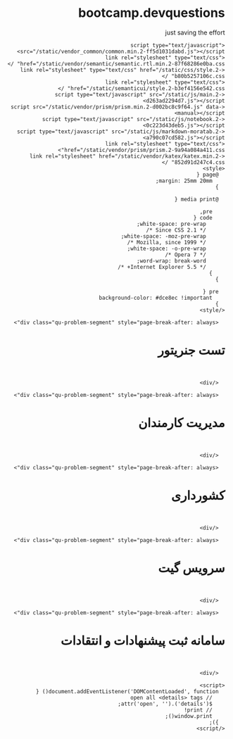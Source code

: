 # bootcamp.devquestions
just saving the effort



<!DOCTYPE html>
<html>

  <head>
    <title>آزمون ورودی بوت‌کمپ بی‌نهایت (DevOps)</title>
    <meta content="text/html" charset="UTF-8">
    <meta name="fontiran.com:license" content="56AXFY">
    <link rel="shortcut icon" type="image/png" href="/static/images/logo/favicon/favicon-16x16.2-4bcbe4f363d7.png" />
    <meta name="theme-color" content="#09c">
    


  <script>
    /* beautify ignore:start */
    (function(w,d,s,l,i){w[l]=w[l]||[];w[l].push({'gtm.start':new Date().getTime(),event:'gtm.js'});var f=d.getElementsByTagName(s)[0],j=d.createElement(s),dl=l!='dataLayer'?'&l='+l:'';j.async=true;j.src='https://www.googletagmanager.com/gtm.js?id='+i+dl;f.parentNode.insertBefore(j,f);})(window,document,'script','dataLayer','GTM-TDRQP6V');
    /* beautify ignore:end */
  </script>
  
  
  


    <script type="text/javascript" src="/static/vendor_common/common.min.2-ff5d1031dabd.js"></script>
    <link rel="stylesheet" type="text/css" href="/static/vendor/semantic/semantic.rtl.min.2-87f68286e0ba.css" />
    <link rel="stylesheet" type="text/css" href="/static/css/style.2-b80b5257106c.css" />
    <link rel="stylesheet" type="text/css" href="/static/semanticui/style.2-b3ef4156e542.css" />
    <script type="text/javascript" src="/static/js/main.2-d263ad2294d7.js"></script>
    <script src="/static/vendor/prism/prism.min.2-d002bc8c9f64.js" data-manual></script>
    <script type="text/javascript" src="/static/js/notebook.2-0c223d43deb5.js"></script>
    <script type="text/javascript" src="/static/js/markdown-moratab.2-a790c07cd582.js"></script>
    <link rel="stylesheet" type="text/css" href="/static/vendor/prism/prism.2-9a94a084a411.css">
    <link rel="stylesheet" href="/static/vendor/katex/katex.min.2-852d91d247c4.css" />
    <style>
      @page {
        margin: 25mm 20mm;
      }

      @media print {

        pre,
        code {
          white-space: pre-wrap;
          /* Since CSS 2.1 */
          white-space: -moz-pre-wrap;
          /* Mozilla, since 1999 */
          white-space: -o-pre-wrap;
          /* Opera 7 */
          word-wrap: break-word;
          /* Internet Explorer 5.5+ */
        }
      }

      pre {
        background-color: #dce8ec !important
      }
    </style>
  </head>

  <body dir="rtl">
    
  <noscript><iframe src="https://www.googletagmanager.com/ns.html?id=GTM-TDRQP6V" height="0" width="0"
    style="display:none;visibility:hidden"></iframe></noscript>


    
      <div class="qu-problem-segment" style="page-break-after: always">
        

<div style="display: none;" id="description_md-148105">*سلیب* که از طراحی سوالات ورودی و خروجی کوئرا خسته شده بود، تصمیم گرفت تا با پیاده‌سازی اسکریپتی این فرآیند طاقت‌فرسا را برای خود سهل کند! ابتدا با ساختار فایل داوری ورودی خروجی آشنا شویم، ساختار فایلی که برای کوئرا مورد پذیرش است، به فرم زیر است:

```
.
├── in
│   ├── input1.txt
│   ├── input2.txt
│   └── &lt;mark class=&quot;red&quot; title=&quot;به تعداد تست کیس‌ها&quot;&gt;...&lt;/mark&gt;
└── out
    ├── output1.txt
    ├── output2.txt
    └── &lt;mark class=&quot;red&quot; title=&quot;به تعداد تست کیس‌ها&quot;&gt;...&lt;/mark&gt;
```

کوئرا برای هر ورودی مثل *i*، محتویات فایل `in/input{i}.txt` را به کد ارسالی کاربر می‌دهد و خروجی را با محتویات فایل `out/output{i}.txt` مقایسه می‌کند و در صورت برابر بودن، نمره را به پاسخ ارسالی کاربر می‌دهد. 

تا پیش‌از این *سلیب* به طور کاملا دستی محتوای تمامی `output{i}.txt` ها را پر می‌کرد، حال از شما می‌خواهد تا اسکریپتی بنویسید که این کار را برای او انجام دهد. او می‌خواهد تا اسکریپت شما با دریافت تعداد ورودی، ورودی‌ها را از فایل مربوطه بخواند و به عنوان ورودی (*stdin*) به برنامه `main.py` دهد و خروجی برنامه را در فایل خروجی مربوط به تست کیس بنویسد. برای درک بهتر مثالی را پیش می‌بریم.

## مثال

برای مثالی با `3` تست کیس، اسکریپت `generator.sh` شما ابتدا در ساختار زیر قرار دارد:

```
├── generator.sh
├── in
│   ├── input1.txt
│   ├── input2.txt
│   └── input3.txt
└── main.py
```
*سلیب* می‌خواهد که وقتی اسکریپت شما را مانند زیر اجرا کند:

```Terminal bash terminal
./generator.sh &lt;mark class=&quot;red&quot; title=&quot;تعداد تست‌کیس‌های موجود&quot;&gt;3&lt;/mark&gt;
```
* خروجی مربوط به ورودی `in/input1.txt` درون فایل `out/output1.txt` ذخیره شود.
* خروجی مربوط به ورودی `in/input2.txt` درون فایل `out/output2.txt` ذخیره شود.
* خروجی مربوط به ورودی `in/input3.txt` درون فایل `out/output3.txt` ذخیره شود.

و در نهایت به ساختار زیر برسیم:

```
.
├── generator.sh
├── in
│   ├── input1.txt
│   ├── input2.txt
│   └── input3.txt
├── main.py
└── out
    ├── output1.txt
    ├── output2.txt
    └── output3.txt
```
## پروژه اولیه

برای دریافت پروژه اولیه  [این لینک](/contest/assignments/44197/download_problem_initial_project/148105/)  را دانلود کنید. درون لینک ساختار فایلی زیر را مشاهده می‌کنید:

```
Test-Generator
├── generator.sh
├── in
│   ├── input1.txt
│   ├── input2.txt
│   └── input3.txt
└── main.py
```

راه‌حل خود را درون فایل `generator.sh` پیاده‌سازی کنید.

## توجه کنید
+ فایل `main.py` صرفا برای تست روی سیستم شخصی‌تان در اختیار شما قرار گرفته و `main.py` روی سیستم داوری خروجی‌های متفاوتی تولید می‌کند.
+ برای اجرای فایل `main.py` باید از دستور زیر استفاده کنید:
```Terminal bash terminal
python3 main.py
```
بنابراین طبق دستور بالا باید نسخه ۳ پایتون را در سیستم شخصی‌تان نصب داشته باشید.
+ در هر تست در سیستم داوری، تعدادی تست‌کیس در دایرکتوری `in/` قرار دارند و تضمین می‌شود که هیچ تست‌کیسی خالی نمی‌باشد.
+ دسترسی اجرا به فایل ارسالی شما به طور خودکار در سیستم داوری داده می‌شود.

## نحوه ارسال

برای ارسال جواب، دستورات خواسته شده را در فایلی با نام `generator.sh` بنویسید و سپس آن را انتخاب و ارسال کنید.</div>
<div>
    <div class="ui center aligned fluid container">
        <h1>تست جنریتور</h1>
    </div>
    <br/>
    <div class="description-html" id="description_html-148105"></div>
</div>

<script type="text/javascript">
    document.addEventListener('DOMContentLoaded', function() {
        render_problem_text('description_md-148105', 'description_html-148105');
    });
</script>
      </div>
    
      <div class="qu-problem-segment" style="page-break-after: always">
        

<div style="display: none;" id="description_md-148102">*سلیب* که به تازگی شرکت خود را تاسیس کرده اکنون با چالش جدیدی مواجه شده، مدیریت کارمندان! در حال حاضر او نیاز دارد تا بتواند هرگاه که اراده کرد به هر کارمند خود به عنوان تشویق پاداش بدهد یا اطلاعات تمامی کارمندان ساکن شهر خاصی را ببیند.

*سلیب* اطلاعات تمامی کارمندان خود را در یک فایل با نام `employee.csv` ذخیره کرده که محتوای آن به فرمت زیر است:

```csv employee.csv csv
&lt;mark class=&quot;red&quot; title=&quot;ستون اول: آیدی کارمند&quot;&gt;10012&lt;/mark&gt;,&lt;mark class=&quot;red&quot; title=&quot;ستون دوم: شهر کارمند&quot;&gt;Tehran&lt;/mark&gt;,&lt;mark class=&quot;red&quot; title=&quot;ستون سوم: نام کارمند&quot;&gt;Seyed Ali Babaei&lt;/mark&gt;,&lt;mark class=&quot;red&quot; title=&quot;ستون چهارم شماره کارمند&quot;&gt;09121212121&lt;/mark&gt;,&lt;mark class=&quot;red&quot; title=&quot;ستون پنجم: حقوق کارمند&quot;&gt;4000&lt;/mark&gt;,&lt;mark class=&quot;red&quot; title=&quot;ستون ششم: آدرس کارمند&quot;&gt;Narmak-Kooche-Aval&lt;/mark&gt;
20221,Tehran,Mostafa Karimi,09131313131,3900,Kerman-Kooche-Aval
40521,Semnan,Amin Anvari,09123456789,3800,Piroozi-Kooche-Aval
12140,ALborz,Nima Heydari Nasab,09383838383,4100,Fardis-Kooche-Aval
```

در ستون اول آیدی کارمند، در ستون دوم شهر کارمند، در ستون سوم نام کارمند، در ستون چهارم شماره تلفن کارمند، در ستون پنجم حقوق کارمند و در ستون ششم آدرس کارمند مشاهده می‌شود.

او که چیزی از ترمینال لینوکس و اسکریپت‌نویسی نمی‌داند از شما کمک خواسته تا برای او دو کار زیر را انجام دهید:

+ دستوری با نام `bonus` تعریف کنید تا با دریافت آیدی کارمند، به میزان ۵ درصد حقوق او به او پاداش دهد. یعنی با اجرای دستور زیر:

```Terminal bash terminal
./manager.sh bonus &lt;mark class=&quot;red&quot; title=&quot;آیدی کارمند&quot;&gt;40521&lt;/mark&gt;
```
خروجی زیر مشاهده شود:
```Terminal bash terminal
Amin Anvari will get &lt;mark class=&quot;red&quot; title=&quot;۵ درصد حقوق&quot;&gt;$190&lt;/mark&gt; bonus
```


+ دستوری با نام `city` تعریف کنید تا با دریافت شهر مورد نظر *سلیب*، نام و شماره تلفن تمام کارمندان ساکن آن شهر او را خروجی بدهد. یعنی با اجرای دستور زیر:

```Terminal bash terminal
./manager.sh city &lt;mark class=&quot;red&quot; title=&quot;شهر کارمند&quot;&gt;ALborz&lt;/mark&gt;
```
خروجی زیر مشاهده شود:
```Terminal bash terminal
Customer Name: Nima Heydari Nasab
Mobile No: 09383838383
```
+ در صورتی که پارامتر اول ورودی هیچ‌کدام از دو حالت بالا نبود، اسکریپت باید عبارت `command not found` را چاپ کند.

## مثال

برای مثال اگر اسکریپت شما را مانند زیر اجرا کنیم:

```Terminal bash terminal
./manager.sh bonus 10012
```

باید خروجی زیر را دهد:

```Terminal bash terminal
Seyed Ali Babaei will get $200 bonus
```
یا اگر اسکریپت شما را مانند زیر اجرا کنیم:

```Terminal bash terminal
./manager.sh city Tehran
```

باید خروجی زیر را دهد:

```Terminal bash terminal
Customer Name: Seyed Ali Babaei
Mobile No: 09121212121
Customer Name: Mostafa Karimi
Mobile No: 09131313131
```

## پروژه اولیه

برای دریافت پروژه اولیه  [این لینک](/contest/assignments/44197/download_problem_initial_project/148102/)  را دانلود کنید. درون لینک ساختار فایلی زیر را مشاهده می‌کنید:

```
Employee-Management
├── employee.csv
└── manager.sh
```

راه‌حل خود را درون فایل `manager.sh` پیاده‌سازی کنید.
 

## توجه کنید

+ به تمامی فاصله‌های خالی بین حروف خروجی دقت کنید.
+ اطلاعات مورد نیاز شما در سیستم داوری درون فایل `employee.csv` در کنار اسکریپت شما قرار دارد.
+ دسترسی اجرا به فایل ارسالی شما به طور خودکار در سیستم داوری داده می‌شود.
+ تضمین می‌شود ۵ درصد حقوق کارمندان همواره عددی صحیح است.

## نحوه ارسال

برای ارسال جواب دستورات خواسته شده را درون فایلی با نام `manager.sh` وارد کنید و آن را انتخاب و سپس ارسال کنید.</div>
<div>
    <div class="ui center aligned fluid container">
        <h1>مدیریت کارمندان</h1>
    </div>
    <br/>
    <div class="description-html" id="description_html-148102"></div>
</div>

<script type="text/javascript">
    document.addEventListener('DOMContentLoaded', function() {
        render_problem_text('description_md-148102', 'description_html-148102');
    });
</script>
      </div>
    
      <div class="qu-problem-segment" style="page-break-after: always">
        

<div style="display: none;" id="description_md-148100">*سلیب* که به تازگی با داکر آشنا شده قصد دارد تا یک `docker-compose` ابتدایی را طراحی کند. در ادامه به بیان جزئیات کانتینر مورد نظر او می‌پردازیم، به *سلیب* کمک کنید محدویت‌های زیر را در منابع یک *container* داکر *Redis* اضافه کند:

* او می‌خواهد تا *Redis* روی پورت `6379` اجرا شده باشد.
* هرگاه به هردلیلی سرویس *Redis* از کار افتاد، بلافاصله مجددا اجرا شود.
* دارای *Memory Limit*‌ای برابر با `30M` باشد.
* دارای *Memory Reservation*‌ای برابر با `30M` باشد.

برای دانلود پروژه‌ی اولیه روی  [این لینک](/contest/assignments/44197/download_problem_initial_project/148100/)  کلیک کنید.

## نکات تکمیلی

۱. شما اجازه‌ی *build* کردن یک *Image* جدید **نخواهید داشت** و باید از *Imageهای* استاندارد استفاده کنید. به‌طور خاص، برای *Redis* می‌توانید از *Image* با آدرس زیر استفاده کنید:

```
registry.gitlab.com/qio/standard/redis:latest
```
۲. نام *container* باید `redis` باشد.

۳. سیستم داوری کوئرا به‌صورت خودکار فایل `docker-compose.yml` را با کامند زیر اجرا می‌کند. **شما نیازی به کد یا اسکریپتی برای اجرای این کار ندارید.**

```
docker-compose up --no-build -d
```

۴. **توجه داشته باشید** که ورژن `docker-compose.yml` باید `2` باشد.

## نحوه ارسال پاسخ
شما تنها مجاز به ارسال فایل `docker-compose.yml` هستید.

``` yaml docker-compose.yml
version: &quot;2&quot;

# Do not forget that the only available 
# redis image is accessible with the following url:
#  registry.gitlab.com/qio/standard/redis:latest

```</div>
<div>
    <div class="ui center aligned fluid container">
        <h1>ردیس لیمیتر</h1>
    </div>
    <br/>
    <div class="description-html" id="description_html-148100"></div>
</div>

<script type="text/javascript">
    document.addEventListener('DOMContentLoaded', function() {
        render_problem_text('description_md-148100', 'description_html-148100');
    });
</script>
      </div>
    
      <div class="qu-problem-segment" style="page-break-after: always">
        

<div style="display: none;" id="description_md-148104">در تیم زیرساخت دیجی‌کال‍ا، میکروسرویس‌های مختلفی در حال پدید آمدن هستند. برخی از این میکروسرویس‌ها قرار است تنها برای کاربران برخی از کشورها در دسترس باشند. سالار که وظیفه‌ی مدیریت درخواست‌های ورودی از کشورهای مختلف را برعهده دارد، لیستی از بازه‌های آی‌پی‌های کشورهای مدنظرش جمع‌آوری کرده است. او اکنون از شما می‌خواهد اسکریپتی برای او بنویسید که با استفاده از آن بتوان درخواست‌های ورودی از کشورهای مختلف را مسدود یا آزاد کرد.

# جزئیات پروژه

پروژه‌ی اولیه را از  [این لینک](/contest/assignments/44197/download_problem_initial_project/148104/)  دانلود کنید.

ساختار فایل‌های پروژه به‌صورت زیر است:

```
country-manager
├── ip_lists
│   ├── AG.txt
│   ├── CC.txt
│   └── IR.txt
└── country_manager.sh
```
اسکریپت `country_manager.sh` را مطابق توضیحات زیر پیاده‌سازی کنید:

+ نحوه‌ی اجرای اسکریپت به‌صورت `./country_manager.sh command ip_list_filepath` است. مثال:
```terminal bash terminal
./country_manager.sh block ./ip_lists/CC.txt
```
+ اگر تعداد آرگومان‌های ورودی اسکریپت کمتر از ۲ تا (یکی برای `command` و یکی برای `ip_list_filepath`) بود، اسکریپت باید عبارت `not enough arguments` را چاپ کند و متوقف شود.
+ اگر مقدار `command` برابر با `block` یا `unblock` نبود، اسکریپت باید عبارت `invalid command` را چاپ کند و متوقف شود.
+ اگر فایلی که مسیر آن به‌عنوان آرگومان دوم وارد می‌شود وجود نداشت، اسکریپت باید عبارت `ip list file not found` را چاپ کند و متوقف شود.
+ اگر مقدار `command` برابر با `block` باشد، اسکریپت باید لیست بازه‌های آی‌پی موجود در فایل را دریافت کند و درخواست‌های ورودی مربوط به این آی‌پی‌ها را به‌ازای همه‌ی پروتکل‌ها و پورت‌ها `DROP` کند. اگر *rule* مربوط به `ACCEPT` کردن این درخواست‌ها از قبل موجود بود، اسکریپت باید آن‌ها را حذف کند.
+ اگر مقدار `command` برابر با `unblock` باشد، اسکریپت باید لیست بازه‌های آی‌پی موجود در فایل را دریافت کند و درخواست‌های ورودی مربوط به این آی‌پی‌ها را به‌ازای همه‌ی پروتکل‌ها و پورت‌ها `ACCEPT` کند. اگر *rule* مربوط به `DROP` کردن این درخواست‌ها از قبل موجود بود، اسکریپت باید آن‌ها را حذف کند.

# نکات

+ عملیات مسدودسازی و آزادسازی درخواست‌ها باید با استفاده از `iptables` انجام شود.
+ داوری این سؤال کمی بیشتر از سایر سؤالات طول می‌کشد.
+ بازه‌های آی‌پی طبق نگارش *CIDR* هستند.
+ تضمین می‌شود که هیچ *rule* ای خارج از اسکریپت اضافه نمی‌شود.

# آن‌چه باید آپلود کنید

پس از پیاده‌سازی موارد خواسته‌شده، فایل `country_manager.sh` را آپلود کنید.</div>
<div>
    <div class="ui center aligned fluid container">
        <h1>کشورداری</h1>
    </div>
    <br/>
    <div class="description-html" id="description_html-148104"></div>
</div>

<script type="text/javascript">
    document.addEventListener('DOMContentLoaded', function() {
        render_problem_text('description_md-148104', 'description_html-148104');
    });
</script>
      </div>
    
      <div class="qu-problem-segment" style="page-break-after: always">
        

<div style="display: none;" id="description_md-148103">روزی روزگاری، *محمد* از دست گیت‌لب به کفر آمد و تصمیم گرفت تا سرویسی برای شرکت در همین زمینه راه‌اندازی کند ولی به دلیل خستگی زیاد از شما خواسته تا به او در راستای این هدف کمک کنید.

در این تمرین، ما از شما می‌خواهیم یک سرویس `gitea` را تنظیم و راه‌اندازی کنید. برای دانلود پروژه‌ اولیه روی  [این لینک](/contest/assignments/44197/download_problem_initial_project/148103/)  کلیک کنید.

## جزئیات پروژه

* سرویس `gitea` شما باید روی پورت `3000` اجرا شده باشد.
* دیتای سرویس `gitea` نباید به هیچ عنوان از بین برود (یعنی اگر به هر دلیلی سرویس ها متوقف شدند، نباید **هیچ دیتایی** از دست رفته باشد.).
* اگر سیستم به هر دلیلی با مشکلی مواجه شد، باید سرویس `gitea` بلافاصله مجددا  اجرا شود. 
* پورت `ssh` سرویس برای *محمد* اهمیتی ندارد، برای اطمینان می‌توانید از پورت `222` استفاده کنید.
* باید *id* کاربر و *id* گروهی که به دستورات `gitea` دسترسی دارند برابر با `1000` باشد.
* نام کانتینری که سرویس `gitea` را اجرا می‌کند باید برابر با `gitea` باشد.

## نکات تکمیلی

۱. شما تمامی تغییرات خود را درون فایل `docker-compose.yml` اعمال کنید. شما تنها مجاز به ارسال این فایل خواهید بود و با دستور زیر فایل ارسالی شما درون سیستم داوری اجرا خواهد شد:

```
docker-compose up --no-build -d
```

پس از اجرای دستور بالا باید تمامی سرویس‌های مورد نظر شما تنظیم و راه‌اندازی و اماده تست کردن باشند.

۲. شما تنها مجاز به استفاده از ایمیج‌های موجود در [این لینک](https://gitlab.com/qio/standard/container_registry) هستید و می‌توانید هر تعداد سرویس که نیاز دارید تنظیم و راه‌اندازی کنید تا به خواسته مسئله برسید. توجه داشته باشید که **شما مجاز به استفاده از ایمیج‌های دیگر نیستید و فقط می‌تونید از مجموعه ایمیج‌های موجود در همین ایمیج‌رجیستری استفاده کنید.**	

۳. شما اجازه‌ی *build* کردن یک *Image* جدید **نخواهید داشت** و باید از *Imageهای* استاندارد کوئرا استفاده کنید. به‌طور خاص، برای *gitea* می‌توانید از *Image* با آدرس زیر استفاده کنید:

```
registry.gitlab.com/qio/standard/gitea:1.16.8
```
۴. در صورت نیاز به دیتابیس، از ایمیج‌های زیر نیز می‌توانید استفاده کنید:
```
registry.gitlab.com/qio/standard/mysql:8.0
registry.gitlab.com/qio/standard/postgres:14.1
registry.gitlab.com/qio/standard/postgres:14.1-alpine
```

### ارسال فایل‌های اضافی
توجه کنید که هر فایل و محتوای دیگری به جز `docker-compose.yml` که در فایل ارسالی شما قرار داشته باشد حذف خواهد شد.

در صورتی که نیاز دارید که فایلی علاوه‌بر `docker-compose.yml` به سیستم داوری کوئرا ارسال کرده و در راه‌حل خود از آن‌ها استفاده کنید، می‌توانید از پوشه‌ی `data` استفاده کنید. برای این کار کافیست که پوشه‌ای به نام `data` در کنار `docker-compose.yml` ایجاد کرده و برای سیستم داوری کوئرا ارسال نمایید.
```
services:
  sample_container:
    volumes:
      - ./data/extrafile:/extrafile
```

فراموش نکنید که در این حالت، فایل `extrafile` که *volume* شده است را درون پوشه‌ی `data` قرار داده و آن را برای سیستم داوری ارسال نمایید. برای مثال، پوشه‌ی ارسالی شما برای داوری کوئرا به شکل زیر می‌تواند باشد:

```
.
├── data
│   └── extrafile
└── docker-compose.yml
```
**توجه:** سیستم داوری کوئرا به‌صورت خودکار فایل `docker-compose.yml` را با کامند `up` اجرا می‌کند. شما نیازی به کد یا اسکریپتی برای اجرای این کار ندارید.

**توجه:** استفاده کردن از پوشه‌ی `data`، کاملاً به خواست شما بوده و ممکن است این سؤال بدون نیاز به استفاده از پوشه‌ی `data` حل شود.

## نحوه ارسال پاسخ
شما تنها مجاز به تغییر در فایل `docker-compose.yml` هستید و در صورت نیاز در کنار آن می‌توانید پوشه‌ای با نام `data` نیز قرار داده و ارسال نمایید. تمامی فایل‌ها یا پوشه‌های دیگر حذف خواهند شد!</div>
<div>
    <div class="ui center aligned fluid container">
        <h1>سرویس گیت</h1>
    </div>
    <br/>
    <div class="description-html" id="description_html-148103"></div>
</div>

<script type="text/javascript">
    document.addEventListener('DOMContentLoaded', function() {
        render_problem_text('description_md-148103', 'description_html-148103');
    });
</script>
      </div>
    
      <div class="qu-problem-segment" style="page-break-after: always">
        

<div style="display: none;" id="description_md-148101">**این سؤال تنها با زبان‌های _PHP_ ، _Python_ ، _Go_ و _JS (Node.js)_ قابل حل است.**

---

دیجی‌کال‍ا قصد دارد برای بخش تحویل محصولات خود یک سامانه‌ی ساده‌ی ثبت پیشنهادات و انتقادات راه‌اندازی کند. از شما می‌خواهیم یک *API* برای این سامانه طراحی کنید.

# جزئیات پروژه

پروژه‌ی اولیه را از  [این لینک](/contest/assignments/44197/download_problem_initial_project/148101/)  دانلود کنید.

در این سؤال، یک *REST API* شامل *endpoint* های زیر باید پیاده‌سازی شود:

| آدرس                      |                   عنوان |
| :------------------------ | ----------------------: |
| `GET /`       |  بررسی *up* بودن سرویس |
| `POST /signup`      | ثبت‌نام |
| `POST /login`  | ورود به حساب کاربری |
| `POST /suggestions`       | درج پیشنهاد یا انتقاد |
| `GET /suggestions`      |  دریافت لیست پیشنهادات و انتقادات |

در این *API* هر کاربر باید یک توکن داشته باشد. این توکن برای هر کاربر ثابت است.

%align_right_start%

## *endpoint* های موردنیاز

%align_end%

**در همه‌ی _endpoint_ ها، پاسخ باید به‌صورت _JSON_ باشد.**

اطلاعات ورودی به‌صورت `application/x-www-form-urlencoded` به *endpoint* ها ارسال می‌شوند.

### بررسی *up* بودن سرویس

پاسخ این *endpoint* باید به‌صورت زیر باشد:

+ کد وضعیت: `200`
+ بدنه: `{&quot;ok&quot;:true}`

### ثبت‌نام

دو پارامتر `username` و `password` باید به این *endpoint* ارسال شوند. در صورتی که حداقل یکی از این پارامترها ارسال نشده باشد یا برابر با رشته‌ی خالی باشد، پاسخ باید به‌صورت زیر باشد:

+ کد وضعیت: `400`
+ بدنه: `{&quot;ok&quot;:false,&quot;error&quot;:&quot;no username or password provided&quot;}`

اگر کاربری با نام کاربری واردشده از قبل موجود باشد، پاسخ باید به‌صورت زیر باشد:

+ کد وضعیت: `400`
+ بدنه: `{&quot;ok&quot;:false,&quot;error&quot;:&quot;user already exists&quot;}`

در غیر این‌صورت، کاربر باید ساخته شود، یک توکن یکتا برایش تولید شود و پاسخ به‌صورت زیر باشد:

+ کد وضعیت: `201`
+ بدنه: `{&quot;ok&quot;:true,&quot;token&quot;:&quot;&lt;mark title=&quot;توکن کاربر&quot;&gt;USER_TOKEN&lt;/mark&gt;&quot;}`

### ورود به حساب کاربری

دو پارامتر `username` و `password` باید به این *endpoint* ارسال شوند. در صورتی که حداقل یکی از این پارامترها ارسال نشده باشد یا برابر با رشته‌ی خالی باشد، پاسخ باید به‌صورت زیر باشد:

+ کد وضعیت: `400`
+ بدنه: `{&quot;ok&quot;:false,&quot;error&quot;:&quot;no username or password provided&quot;}`

اگر نام کاربری یا رمز عبور نادرست باشد، پاسخ باید به‌صورت زیر باشد:

+ کد وضعیت: `400`
+ بدنه: `{&quot;ok&quot;:false,&quot;error&quot;:&quot;invalid username or password&quot;}`

در غیر این‌صورت، پاسخ باید به‌صورت زیر باشد:

+ کد وضعیت: `200`
+ بدنه: `{&quot;ok&quot;:true,&quot;token&quot;:&quot;&lt;mark title=&quot;توکن کاربر&quot;&gt;USER_TOKEN&lt;/mark&gt;&quot;}`

### درج پیشنهاد یا انتقاد

این *endpoint* نیازمند *authentication* است. در ریکوئست ارسالی مقدار هدر `Authorization` باید برابر با توکن کاربر باشد (**بدون `Bearer` یا موارد مشابه**).

پارامتر `text` (متن پیشنهاد یا انتقاد) باید به این *endpoint* ارسال شود. در صورتی که این پارامتر ارسال نشده باشد یا برابر با رشته‌ی خالی باشد، پاسخ باید به‌صورت زیر باشد:

+ کد وضعیت: `400`
+ بدنه: `{&quot;ok&quot;:false,&quot;error&quot;:&quot;no text provided&quot;}`

در غیر این‌صورت، پیشنهاد یا انتقاد باید ثبت شود و پاسخ به‌صورت زیر باشد:

+ کد وضعیت: `201`
+ بدنه: `{&quot;ok&quot;:true}`

### دریافت لیست پیشنهادات و انتقادات

این *endpoint* باید لیست پیشنهادات و انتقادات ثبت‌شده در سامانه را در قالب یک لیست برگرداند. این لیست شامل پیشنهادات و انتقادات ثبت‌شده توسط همه‌ی کاربران است.

+ کد وضعیت: `200`
+ مثالی از پاسخ:
```json
[
    {
        &quot;user&quot;: &quot;username1&quot;,
        &quot;text&quot;: &quot;sample suggestion 1&quot;
    },
    {
        &quot;user&quot;: &quot;username2&quot;,
        &quot;text&quot;: &quot;sample suggestion 2&quot;
    }
]
```

# نکات تکمیلی

&lt;details class=&quot;blue&quot;&gt;
&lt;summary&gt;
نصب نیازمندی‌ها و اجرا
&lt;/summary&gt;
برای حل این سؤال می‌توانید از هر زبان و هر تکنولوژی‌ای که می‌خواهید استفاده کنید. به‌صورتی که در یک پوشه به نام `api` کد برنامه را نوشته و در فایلی به نام `runner.sh` که توسط `sh` اجرا می‌شود، باید برنامه‌ی خود را اجرا کنید. توجه کنید که حتماً باید `Dockerfile` مربوط به پروژه‌ی خود را برای ما ارسال کنید.

در پروژه‌ی اولیه، ۴ داکرفایل برای `php`، `python`، `golang` و `node` قرار دادیم که می‌توانید از آن‌ها مستقیماً استفاده کنید. در صورتی که از یکی از این زبان‌ها برای حل سؤال استفاده می‌کنید، کافیست که `Dockerfile` مربوط به آن را در پوشه‌ی `api` کپی کنید و طبق توضیحات داده شده، سؤال را حل کنید. برای نصب نیازمندی‌های پایتون از `requirements.txt`، برای پی‌اچ‌پی از `composer.json`، برای گولنگ از `go.mod` و برای نودجی‌اس از `package.json` استفاده کنید.

در صورتی که زبان مورد استفاده‌ی شما، چیزی به جز این ۴ مورد است، باید خودتان داکرفایلی در پوشه‌ی `api`  به‌شکلی بنویسید که بتواند نیازمندی‌های پروژه‌ی شما را نصب کرده و برنامه‌ی شما را مانند داکرفایل‌های موجود اجرا کند.

&lt;/details&gt;

+ نیازی به *persistent* بودن داده‌ها نیست!
+ سیستم داوری `docker-compose.yml` زیر را خارج از فولدر `api` پاسخ شما قرار می‌دهد و با دستور `docker-compose up --build` آن را اجرا می‌کند.

```yaml docker-compose.yml
version: &quot;3&quot;

services:
  api:
    build: &quot;./api&quot;
    container_name: &quot;api&quot;
    ports:
      - &quot;80:80&quot;
```
+ شما مجاز به تغییر یا ارسال `docker-compose.yml` دلخواه نیستید.
+ سرویس شما باید روی پورت `80` آدرس `localhost` قابل دسترسی باشد.
+ توصیه می‌کنیم در `runner.sh` خود *API*تان را روی `0.0.0.0:80` اجرا کنید.

&lt;details class=&quot;green&quot;&gt;
&lt;summary&gt;
تغییر `Dockerfile`
&lt;/summary&gt;

امکان تغییر فایل `Dockerfile` وجود ندارد، اما در اسکریپت `runner.sh` می‌توانید هر دستوری را اجرا کنید.
&lt;/details&gt;

## نحوه ارسال پاسخ
شما می‌توانید تمامی محتوای موجود در پوشه‌ی `api` را تغییر دهید و هر فایلی که می‌خواهید اضافه یا کم کنید.
```text
api
├── &lt;mark class=&quot;purple&quot; title=&quot;نام این فایل اهمیتی ندارد&quot;&gt; api.py &lt;/mark&gt;  # or main.go somefile.js anyfile.php name.any ...
├── Dockerfile
├── requirements.txt  # or go.mod package.json composer.json
└── runner.sh
```


توجه کنید که نام فایل کد شما برای سیستم داوری اهمیتی ندارد و این خود شما هستید که در `runner.sh` از نام آن برای اجرای پروژه استفاده می‌کنید.

در نهایت این پوشه را _zip_ کرده و ارسال کنید. توجه کنید که پس از _extract_ کردن فایل _zip_ شما، باید پوشه‌ی `api` را ببینیم که درون آن `Dockerfile` وجود دارد.</div>
<div>
    <div class="ui center aligned fluid container">
        <h1>سامانه ثبت پیشنهادات و انتقادات</h1>
    </div>
    <br/>
    <div class="description-html" id="description_html-148101"></div>
</div>

<script type="text/javascript">
    document.addEventListener('DOMContentLoaded', function() {
        render_problem_text('description_md-148101', 'description_html-148101');
    });
</script>
      </div>
    
    <script>
      document.addEventListener('DOMContentLoaded', function() {
        // open all <details> tags
        $('details').attr('open', '');
        // print!
        window.print();
      });
    </script>
  </body>
